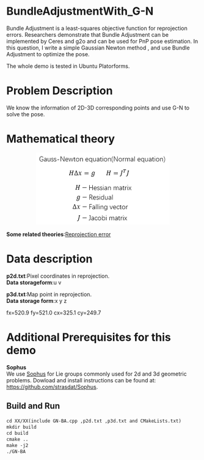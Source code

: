 # BundleAdjustmentWith_G-N
Bundle Adjustment is a least-squares objective function for reprojection errors. Researchers demonstrate that Bundle Adjustment can be implemented by Ceres and g2o and can be used for PnP pose estimation. In this question, I write a simple Gaussian Newton method , and use Bundle Adjustment to optimize the pose.  

The whole demo is tested in Ubuntu Platorforms.

# Problem Description
We know the information of 2D-3D corresponding points and use G-N to solve the pose.

# Mathematical theory
<div align=center>  
  
![](https://github.com/TianQi-777/BundleAdjustmentWith_G-N/blob/master/Images/G-N2.png)
</div>  

**Some related theories**:[Reprojection error](https://en.wikipedia.org/wiki/Reprojection_error)

# Data description
**p2d.txt**:Pixel coordinates in reprojection.  
**Data storageform**:u v

**p3d.txt**:Map point in reprojection.  
**Data storage form**:x y z  

fx=520.9 fy=521.0 cx=325.1 cy=249.7

# Additional Prerequisites for this demo
**Sophus**  
We use [Sophus](https://github.com/strasdat/Sophus) for Lie groups commonly used for 2d and 3d geometric problems. 
Dowload and install instructions can be found at: https://github.com/strasdat/Sophus.

## Build and Run
```
cd XX/XX(include GN-BA.cpp ,p2d.txt ,p3d.txt and CMakeLists.txt)  
mkdir build  
cd build  
cmake ..  
make -j2  
./GN-BA
```
